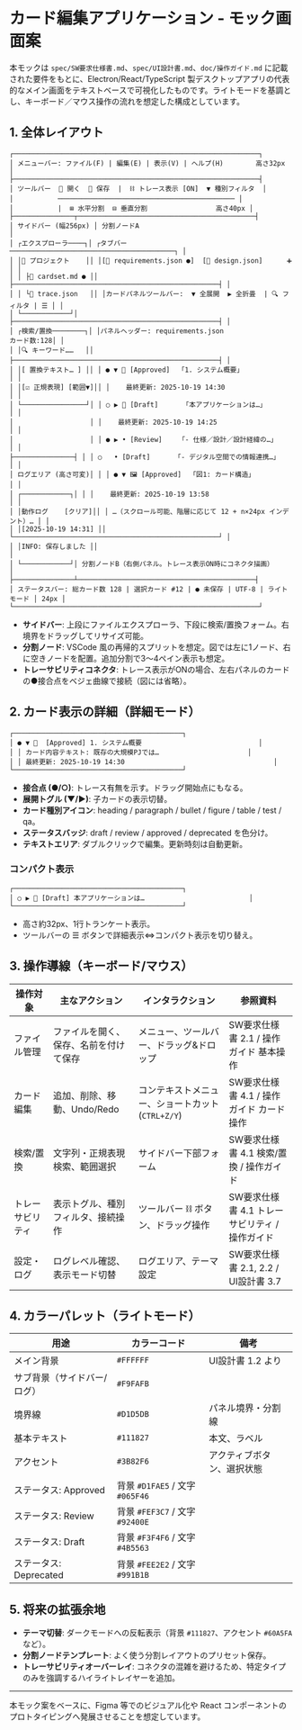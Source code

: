 # カード編集アプリケーション - モック画面案

本モックは `spec/SW要求仕様書.md`、`spec/UI設計書.md`、`doc/操作ガイド.md` に記載された要件をもとに、Electron/React/TypeScript 製デスクトップアプリの代表的なメイン画面をテキストベースで可視化したものです。ライトモードを基調とし、キーボード／マウス操作の流れを想定した構成としています。

## 1. 全体レイアウト

```text
┌─────────────────────────────────────────────────────────────┐
│ メニューバー: ファイル(F) | 編集(E) | 表示(V) | ヘルプ(H)        高さ32px │
├─────────────────────────────────────────────────────────────┤
│ ツールバー  📂 開く  💾 保存  |  ⛓️ トレース表示 [ON]  ▼ 種別フィルタ  │
│           ──────────────────────────────────────────── │
│           |  ⊞ 水平分割  ⊟ 垂直分割                 高さ40px │
├───────────────┬────────────────────────────────────────────┤
│ サイドバー (幅256px) │ 分割ノードA                                                 │
│ ┌エクスプローラ────┐│ ┌タブバー─────────────────────────────────────────┐ │
│ │📁 プロジェクト    ││ │[📄 requirements.json ●]  [📄 design.json]      ➕            │ │
│ │ ├📄 cardset.md ● ││ ├───────────────────────────────────────────────────┤ │
│ │ └📄 trace.json   ││ │カードパネルツールバー:  ▼ 全展開  ▶ 全折畳  | 🔍 フィルタ | ☰ │ │
│ └────────────┘│ ├───────────────────────────────────────────────────┤ │
│ ┌検索/置換────────┐│ │パネルヘッダー: requirements.json                 カード数:128│ │
│ │🔍 キーワード……   ││ ├───────────────────────────────────────────────────┤ │
│ │[ 置換テキスト… ] ││ │ ● ▼ 📑 [Approved]  「1. システム概要」                      │ │
│ │[☑ 正規表現] [範囲▼]││ │    最終更新: 2025-10-19 14:30                                   │ │
│ └────────────────┘│ │ ○ ▶ 📝 [Draft]      「本アプリケーションは…」                 │ │
│                   │ │    最終更新: 2025-10-19 14:25                                   │ │
│                   │ │ ● ▶ • [Review]    「- 仕様／設計／設計経緯の…」              │ │
├───────────────┤ │ │ ○   • [Draft]      「- デジタル空間での情報連携…」         │ │
│ ログエリア (高さ可変)│ │ │ ● ▼ 🖼️ [Approved]  「図1: カード構造」                     │ │
│ ┌────────────┐│ │ │    最終更新: 2025-10-19 13:58                                   │ │
│ │動作ログ    [クリア]││ │ …（スクロール可能、階層に応じて 12 + n×24px インデント）… │ │
│ │[2025-10-19 14:31] ││ └───────────────────────────────────────────────────┘ │
│ │INFO: 保存しました ││                                                                 │
│ └────────────┘│ 分割ノードB（右側パネル。トレース表示ON時にコネクタ描画）             │
├───────────────┴────────────────────────────────────────────┤
│ ステータスバー: 総カード数 128 | 選択カード #12 | ● 未保存 | UTF-8 | ライトモード │ 24px │
└─────────────────────────────────────────────────────────────┘
```

- **サイドバー**: 上段にファイルエクスプローラ、下段に検索/置換フォーム。右境界をドラッグしてリサイズ可能。
- **分割ノード**: VSCode 風の再帰的スプリットを想定。図では左に1ノード、右に空きノードを配置。追加分割で3〜4ペイン表示も想定。
- **トレーサビリティコネクタ**: トレース表示がONの場合、左右パネルのカードの●接合点をベジェ曲線で接続（図には省略）。

## 2. カード表示の詳細（詳細モード）

```text
┌──────────────────────────────────────────┐
│ ● ▼ 📑  [Approved] 1. システム概要                             │
│ │ カード内容テキスト: 既存の大規模PJでは…                      │
│ │ 最終更新: 2025-10-19 14:30                                     │
└──────────────────────────────────────────┘
```

- **接合点 (●/○)**: トレース有無を示す。ドラッグ開始点にもなる。
- **展開トグル (▼/▶)**: 子カードの表示切替。
- **カード種別アイコン**: heading / paragraph / bullet / figure / table / test / qa。
- **ステータスバッジ**: draft / review / approved / deprecated を色分け。
- **テキストエリア**: ダブルクリックで編集。更新時刻は自動更新。

### コンパクト表示

```text
┌──────────────────────────────────────────┐
│ ○ ▶ 📝 [Draft] 本アプリケーションは…                          │
└──────────────────────────────────────────┘
```

- 高さ約32px、1行トランケート表示。
- ツールバーの ☰ ボタンで詳細表示⇔コンパクト表示を切り替え。

## 3. 操作導線（キーボード/マウス）

| 操作対象 | 主なアクション | インタラクション | 参照資料 |
|----------|----------------|-------------------|-----------|
| ファイル管理 | ファイルを開く、保存、名前を付けて保存 | メニュー、ツールバー、ドラッグ&ドロップ | SW要求仕様書 2.1 / 操作ガイド 基本操作 |
| カード編集 | 追加、削除、移動、Undo/Redo | コンテキストメニュー、ショートカット (`CTRL+Z/Y`) | SW要求仕様書 4.1 / 操作ガイド カード操作 |
| 検索/置換 | 文字列・正規表現検索、範囲選択 | サイドバー下部フォーム | SW要求仕様書 4.1 検索/置換 / 操作ガイド |
| トレーサビリティ | 表示トグル、種別フィルタ、接続操作 | ツールバー ⛓️ ボタン、ドラッグ操作 | SW要求仕様書 4.1 トレーサビリティ / 操作ガイド |
| 設定・ログ | ログレベル確認、表示モード切替 | ログエリア、テーマ設定 | SW要求仕様書 2.1, 2.2 / UI設計書 3.7 |

## 4. カラーパレット（ライトモード）

| 用途 | カラーコード | 備考 |
|------|--------------|------|
| メイン背景 | `#FFFFFF` | UI設計書 1.2 より |
| サブ背景（サイドバー/ログ） | `#F9FAFB` | |
| 境界線 | `#D1D5DB` | パネル境界・分割線 |
| 基本テキスト | `#111827` | 本文、ラベル |
| アクセント | `#3B82F6` | アクティブボタン、選択状態 |
| ステータス: Approved | 背景 `#D1FAE5` / 文字 `#065F46` | |
| ステータス: Review | 背景 `#FEF3C7` / 文字 `#92400E` | |
| ステータス: Draft | 背景 `#F3F4F6` / 文字 `#4B5563` | |
| ステータス: Deprecated | 背景 `#FEE2E2` / 文字 `#991B1B` | |

## 5. 将来の拡張余地

- **テーマ切替**: ダークモードへの反転表示（背景 `#111827`、アクセント `#60A5FA` など）。
- **分割ノードテンプレート**: よく使う分割レイアウトのプリセット保存。
- **トレーサビリティオーバーレイ**: コネクタの混雑を避けるため、特定タイプのみを強調するハイライトレイヤーを追加。

---

本モック案をベースに、Figma 等でのビジュアル化や React コンポーネントのプロトタイピングへ発展させることを想定しています。
